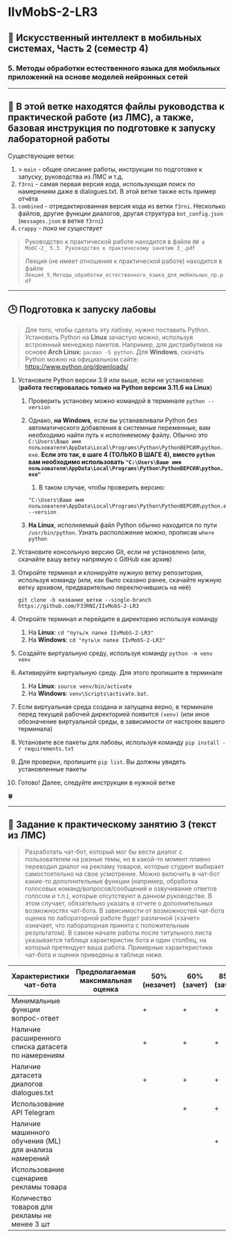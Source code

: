 # IIvMobS-2-LR3

## 🤡 Искусственный интеллект в мобильных системах, Часть 2 (семестр 4)

### 5. Методы обработки естественного языка для мобильных приложений на основе моделей нейронных сетей

----------

## 🌿 В этой ветке находятся файлы руководства к практической работе (из ЛМС), а также, базовая инструкция по подготовке к запуску лабораторной работы

Существующие ветки:

1. \> `main` - общее описание работы, инструкции по подготовке к запуску, руководства из ЛМС и т.д.
2. `f3rni` - самая первая версия кода, использующая поиск по намерениям даже в dialogues.txt. В этой ветке также есть пример отчёта
3. `combined` - отредактированная версия кода из ветки `f3rni`. Несколько файлов, другие функции диалогов, другая структура `bot_config.json` (`messages.json` в ветке `f3rni`)
4. `crappy` - _пока не существует_

> Руководство к практической работе находится в файле `ИИ в МобС-2_ 5.3. Руководство к практическому занятию 3_.pdf`
>
> Лекция (не имеет отношения к практической работе) находится в файле `Лекция_5_Методы_обработки_естественного_языка_для_мобильных_пр.pdf`

----------

## 🕒 Подготовка к запуску лабовы

> Для того, чтобы сделать эту лабову, нужно поставить Python. Установить Python на **Linux** зачастую можно, используя встроенный менеджер пакетов. Например, для дистрибутивов на основе **Arch Linux**: `pacman -S python`. Для **Windows**, скачать Python можно на официальном сайте: <https://www.python.org/downloads/>

1. Установите Python версии 3.9 или выше, если не установлено (**работа тестировалась только на Python версии 3.11.6 на Linux**)
   1. Проверить установку можно командой в терминале `python --version`
   2. Однако, **на Windows**, если вы устанавливали Python без автоматического добавления в системные переменные, вам необходимо найти путь к исполняемому файлу. Обычно это `C:\Users\Ваше имя пользователя\AppData\Local\Programs\Python\PythonВЕРСИЯ\python.exe`. **Если это так, в шаге 4 (ТОЛЬКО В ШАГЕ 4), вместо `python` вам необходимо использовать `"C:\Users\Ваше имя пользователя\AppData\Local\Programs\Python\PythonВЕРСИЯ\python.exe"`**
      1. В таком случае, чтобы проверить версию:

      ```shell
      "C:\Users\Ваше имя пользователя\AppData\Local\Programs\Python\PythonВЕРСИЯ\python.exe" --version
      ```

   3. **На Linux**, исполняемый файл Python обычно находится по пути `/usr/bin/python`. Узнать расположение можно, прописав `where python`

2. Установите консольную версию Git, если не установлено (или, скачайте вашу ветку напрямую с GitHub как архив)

3. Откройте терминал и клонируйте нужную ветку репозитория, используя команду (или, как было сказано ранее, скачайте нужную ветку архивом, предварительно переключившись на неё)

   ```shell
   git clone -b название_ветки --single-branch https://github.com/F33RNI/IIvMobS-2-LR3
   ```

4. Откройте терминал и перейдите в директорию используя команду
   1. На **Linux**: `cd "путь/к папке IIvMobS-2-LR3"`
   2. На **Windows**: `cd "путь\к папке IIvMobS-2-LR3"`
5. Создайте виртуальную среду, используя команду `python -m venv venv`
6. Активируйте виртуальную среду. Для этого пропишите в терминале
   1. На **Linux**: `source venv/bin/activate`
   2. На **Windows**: `venv\Scripts\activate.bat`.
7. Если виртуальная среда создана и запущена верно, в терминале перед текущей рабочей директорией появится `(venv)` (или иное обозначение виртуальной среды, в зависимости от настроек вашего терминала)
8. Установите все пакеты для лабовы, используя команду `pip install -r requirements.txt`
9. Для проверки, пропишите `pip list`. Вы должны увидеть установленные пакеты
10. Готово! Далее, следуйте инструкции в нужной ветке

🍀

----------

## 🤬 Задание к практическому занятию 3 (текст из ЛМС)

> Разработать чат-бот, который мог бы вести диалог с пользователем на разные темы, но в какой-то момент плавно переводил диалог на рекламу товаров, которые студент выбирает самостоятельно на свое усмотрение. Можно включить в чат-бот какие-то дополнительные функции (например, обработка голосовых команд/вопросов/сообщений и озвучивание ответов голосом  и т.п.), которые отсутствуют в данном руководстве. В этом случает, обязательно указать в отчете о дополнительных возможностях чат-бота. В зависимости от возможностей чат-бота оценка по лабораторной работе будет различной («зачет» означает, что лабораторная принята с положительным результатом). В самом начале работы после титульного листа указывается таблица характеристик бота и один столбец, на который претендует ваша работа. Примерные характеристики чат-бота и оценки приведены в таблице ниже.

| Характеристики чат-бота                           | Предполагаемая максимальная оценка | 50% (незачет) | 60% (зачет) | 85% (зачет) | 100% (зачет) |
|---------------------------------------------------|------------------------------------|---------------|--------------|-------------|--------------|
| Минимальные функции вопрос-ответ                  |                                    |       +       |      +       |      +      |       +      |
| Наличие расширенного списка датасета по намерениям|                                    |       +       |      +       |      +      |       +      |
| Наличие датасета диалогов dialogues.txt           |                                    |       +       |      +       |      +      |       +      |
| Использование API Telegram                        |                                    |               |      +       |      +      |       +      |
| Наличие машинного обучения (ML) для анализа намерений|                                 |               |              |      +      |       +      |
| Использование сценариев рекламы товара            |                                    |               |              |             |       +      |
| Количество товаров для рекламы не менее 3 шт     |                                    |               |              |             |       +      |
